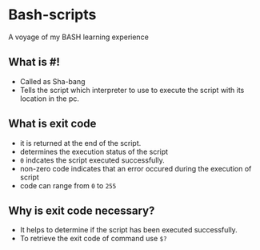 # Bash-scripts

A voyage of my BASH learning experience

## What is #!

- Called as Sha-bang
- Tells the script which interpreter to use to execute the script with its location in the pc.

## What is exit code

- it is returned at the end of the script.
- determines the execution status of the script
- `0` indcates the script executed successfully.
- non-zero code indicates that an error occured during the execution of script
- code can range from `0` to `255`

## Why is exit code necessary?

- It helps to determine if the script has been executed successfully.
- To retrieve the exit code of command use `$?`
